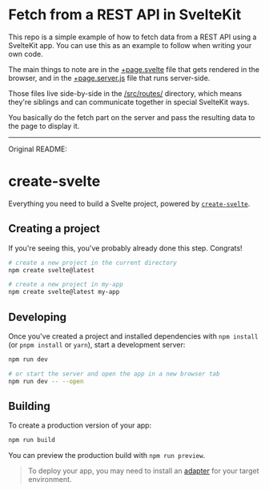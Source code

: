 # Fetch from a REST API in SvelteKit

This repo is a simple example of how to fetch data from a REST API using a SvelteKit app. You can use this as an example to follow when writing your own code.

The main things to note are in the [+page.svelte](https://github.com/eallenOP/sveltekit-fetch-demo/blob/main/src/routes/%2Bpage.svelte) file that gets rendered in the browser, and in the [+page.server.js](https://github.com/eallenOP/sveltekit-fetch-demo/blob/main/src/routes/%2Bpage.server.js) file that runs server-side.

Those files live side-by-side in the [/src/routes/](https://github.com/eallenOP/sveltekit-fetch-demo/tree/main/src/routes) directory, which means they're siblings and can communicate together in special SvelteKit ways.

You basically do the fetch part on the server and pass the resulting data to the page to display it.

---

Original README:

# create-svelte

Everything you need to build a Svelte project, powered by [`create-svelte`](https://github.com/sveltejs/kit/tree/master/packages/create-svelte).

## Creating a project

If you're seeing this, you've probably already done this step. Congrats!

```bash
# create a new project in the current directory
npm create svelte@latest

# create a new project in my-app
npm create svelte@latest my-app
```

## Developing

Once you've created a project and installed dependencies with `npm install` (or `pnpm install` or `yarn`), start a development server:

```bash
npm run dev

# or start the server and open the app in a new browser tab
npm run dev -- --open
```

## Building

To create a production version of your app:

```bash
npm run build
```

You can preview the production build with `npm run preview`.

> To deploy your app, you may need to install an [adapter](https://kit.svelte.dev/docs/adapters) for your target environment.
